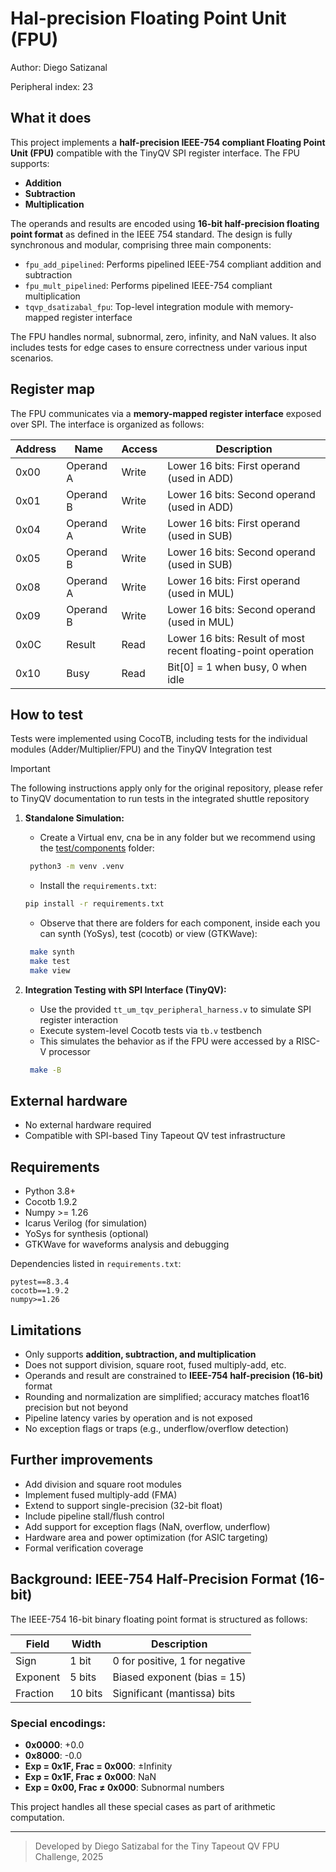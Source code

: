 # Hal-precision Floating Point Unit (FPU)

Author: Diego Satizanal

Peripheral index: 23

## What it does

This project implements a **half-precision IEEE-754 compliant Floating Point Unit (FPU)** compatible with the TinyQV SPI register interface. The FPU supports:

- **Addition**
- **Subtraction**
- **Multiplication**

The operands and results are encoded using **16-bit half-precision floating point format** as defined in the IEEE 754 standard. The design is fully synchronous and modular, comprising three main components:

- `fpu_add_pipelined`: Performs pipelined IEEE-754 compliant addition and subtraction
- `fpu_mult_pipelined`: Performs pipelined IEEE-754 compliant multiplication
- `tqvp_dsatizabal_fpu`: Top-level integration module with memory-mapped register interface

The FPU handles normal, subnormal, zero, infinity, and NaN values. It also includes tests for edge cases to ensure correctness under various input scenarios.

## Register map

The FPU communicates via a **memory-mapped register interface** exposed over SPI. The interface is organized as follows:

| Address | Name      | Access | Description                                                   |
| ------- | --------- | ------ | ------------------------------------------------------------- |
| 0x00    | Operand A | Write  | Lower 16 bits: First operand (used in ADD)                    |
| 0x01    | Operand B | Write  | Lower 16 bits: Second operand (used in ADD)                   |
| 0x04    | Operand A | Write  | Lower 16 bits: First operand (used in SUB)                    |
| 0x05    | Operand B | Write  | Lower 16 bits: Second operand (used in SUB)                   |
| 0x08    | Operand A | Write  | Lower 16 bits: First operand (used in MUL)                    |
| 0x09    | Operand B | Write  | Lower 16 bits: Second operand (used in MUL)                   |
| 0x0C    | Result    | Read   | Lower 16 bits: Result of most recent floating-point operation |
| 0x10    | Busy      | Read   | Bit[0] = 1 when busy, 0 when idle                             |

## How to test

Tests were implemented using CocoTB, including tests for the individual modules (Adder/Multiplier/FPU) and the TinyQV Integration test

> [!IMPORTANT]  
> The following instructions apply only for the original repository, please refer to TinyQV documentation to run tests in the integrated shuttle repository

1. **Standalone Simulation:**

   - Create a Virtual env, cna be in any folder but we recommend using the [test/components](/test/components/) folder:
    ```bash
     python3 -m venv .venv
     ```
   - Install the `requirements.txt`:
    ```bash
    pip install -r requirements.txt
    ```
   - Observe that there are folders for each component, inside each you can synth (YoSys), test (cocotb) or view (GTKWave):
    ```bash
     make synth
     make test
     make view
     ```

2. **Integration Testing with SPI Interface (TinyQV):**

   - Use the provided `tt_um_tqv_peripheral_harness.v` to simulate SPI register interaction
   - Execute system-level Cocotb tests via `tb.v` testbench
   - This simulates the behavior as if the FPU were accessed by a RISC-V processor

    ```bash
     make -B
     ```

## External hardware

- No external hardware required
- Compatible with SPI-based Tiny Tapeout QV test infrastructure

## Requirements

- Python 3.8+
- Cocotb 1.9.2
- Numpy >= 1.26
- Icarus Verilog (for simulation)
- YoSys for synthesis (optional)
- GTKWave for waveforms analysis and debugging

Dependencies listed in `requirements.txt`:

```text
pytest==8.3.4
cocotb==1.9.2
numpy>=1.26
```

## Limitations

- Only supports **addition, subtraction, and multiplication**
- Does not support division, square root, fused multiply-add, etc.
- Operands and result are constrained to **IEEE-754 half-precision (16-bit)** format
- Rounding and normalization are simplified; accuracy matches float16 precision but not beyond
- Pipeline latency varies by operation and is not exposed
- No exception flags or traps (e.g., underflow/overflow detection)

## Further improvements

- Add division and square root modules
- Implement fused multiply-add (FMA)
- Extend to support single-precision (32-bit float)
- Include pipeline stall/flush control
- Add support for exception flags (NaN, overflow, underflow)
- Hardware area and power optimization (for ASIC targeting)
- Formal verification coverage

## Background: IEEE-754 Half-Precision Format (16-bit)

The IEEE-754 16-bit binary floating point format is structured as follows:

| Field    | Width   | Description                    |
| -------- | ------- | ------------------------------ |
| Sign     | 1 bit   | 0 for positive, 1 for negative |
| Exponent | 5 bits  | Biased exponent (bias = 15)    |
| Fraction | 10 bits | Significant (mantissa) bits    |

### Special encodings:

- **0x0000**: +0.0
- **0x8000**: -0.0
- **Exp = 0x1F, Frac = 0x000**: ±Infinity
- **Exp = 0x1F, Frac ≠ 0x000**: NaN
- **Exp = 0x00, Frac ≠ 0x000**: Subnormal numbers

This project handles all these special cases as part of arithmetic computation.

---

> Developed by Diego Satizabal for the Tiny Tapeout QV FPU Challenge, 2025

